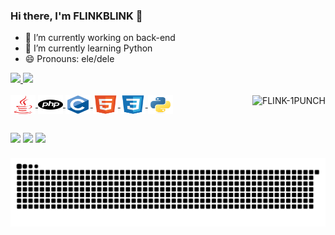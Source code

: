 ### Hi there, I'm FLINKBLINK 👋

- 🔭 I’m currently working on back-end
- 🌱 I’m currently learning Python
- 😄 Pronouns: ele/dele

<div>
  <a href="https://github.com/FLINKBLINK">
  <img height="180em" src="https://github-readme-stats.vercel.app/api?username=FLINKBLINK&show_icons=true&theme=dark&include_all_commits=true&count_private=true"/>
  <img height="180em" src="https://github-readme-stats.vercel.app/api/top-langs/?username=FLINKBLINK&layout=compact&langs_count=7&theme=dark"/>
</div>
  <div style="display: inline_block"><br>
  <img align="center" alt="FLINK-JAVA" height="30" width="40" src="https://raw.githubusercontent.com/devicons/devicon/master/icons/java/java-plain.svg">
  <img align="center" alt="FLINK-PHP" height="30" width="40" src="https://raw.githubusercontent.com/devicons/devicon/master/icons/php/php-plain.svg">
  <img align="center" alt="FLINK-C" height="30" width="40" src="https://raw.githubusercontent.com/devicons/devicon/master/icons/c/c-original.svg">
  <img align="center" alt="FLINK-HTML" height="30" width="40" src="https://raw.githubusercontent.com/devicons/devicon/master/icons/html5/html5-original.svg">
  <img align="center" alt="FLINK-CSS" height="30" width="40" src="https://raw.githubusercontent.com/devicons/devicon/master/icons/css3/css3-original.svg">
  <img align="center" alt="FLINK-Python" height="30" width="40" src="https://raw.githubusercontent.com/devicons/devicon/master/icons/python/python-original.svg">
  <img align="right"  img height="100em" alt="FLINK-1PUNCH" src="https://cdn.discordapp.com/attachments/691328910889320572/889684552744841246/1_Qtu65HAeHWe15YzOTUCldQ.gif">
</div>
  
   ##
 
<div> 
  <a href="https://www.instagram.com/_rvlucas/" target="_blank"><img src="https://img.shields.io/badge/-Instagram-%23E4405F?style=for-the-badge&logo=instagram&logoColor=white" target="_blank"></a>
  <a href = "mailto:rvlucas1985@gmail.com"><img src="https://img.shields.io/badge/-Gmail-%23333?style=for-the-badge&logo=gmail&logoColor=white" target="_blank"></a>
  <a href="https://www.linkedin.com/in/lucas-rodrigues-vieira-a618361b7" target="_blank"><img src="https://img.shields.io/badge/-LinkedIn-%230077B5?style=for-the-badge&logo=linkedin&logoColor=white" target="_blank"></a> 
 
  ![Snake animation](https://github.com/FLINKBLINK/FLINKBLINK/blob/output/github-contribution-grid-snake.svg)
 
</div>
